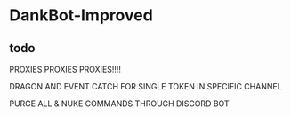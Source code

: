 # DankBot-Improved

## todo
PROXIES PROXIES PROXIES!!!!

DRAGON AND EVENT CATCH FOR SINGLE TOKEN IN SPECIFIC CHANNEL

PURGE ALL & NUKE COMMANDS THROUGH DISCORD BOT 
